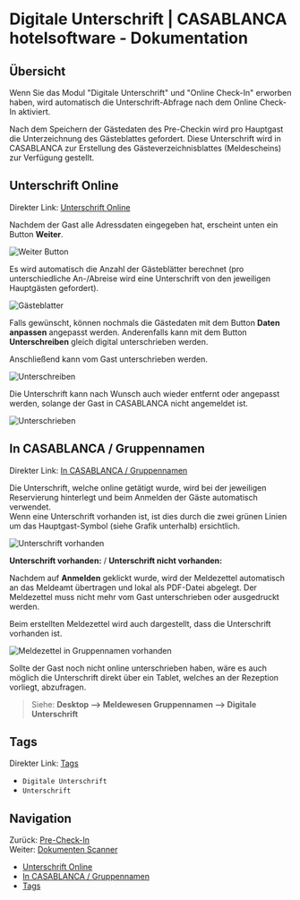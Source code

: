 # Digitale Unterschrift | CASABLANCA hotelsoftware - Dokumentation

## Übersicht

Wenn Sie das Modul "Digitale Unterschrift" und "Online Check-In" erworben haben, wird automatisch die Unterschrift-Abfrage nach dem Online Check-In aktiviert.  

Nach dem Speichern der Gästedaten des Pre-Checkin wird pro Hauptgast die Unterzeichnung des Gästeblattes gefordert. Diese Unterschrift wird in CASABLANCA zur Erstellung des Gästeverzeichnisblattes (Meldescheins) zur Verfügung gestellt.

## Unterschrift Online

Direkter Link: [Unterschrift Online](https://docs.casablanca.at/cloud/online_checkin/e_signature/#unterschrift-online)

Nachdem der Gast alle Adressdaten eingegeben hat, erscheint unten ein Button **Weiter**.  

![Weiter Button](https://docs.casablanca.at/assets/images/next-5c9e7fd1f418fb7451629ac560230ac8.png "Weiter Button")

Es wird automatisch die Anzahl der Gästeblätter berechnet (pro unterschiedliche An-/Abreise wird eine Unterschrift von den jeweiligen Hauptgästen gefordert).  

![Gästeblatter](https://docs.casablanca.at/assets/images/overview-22f66e9c3727c7651b2d0a1874186b53.png "Gästeblatter")

Falls gewünscht, können nochmals die Gästedaten mit dem Button **Daten anpassen** angepasst werden. Anderenfalls kann mit dem Button **Unterschreiben** gleich digital unterschrieben werden.  

Anschließend kann vom Gast unterschrieben werden.  

![Unterschreiben](https://docs.casablanca.at/assets/images/signature-1ccb5c1889449a27ae1dc62db167a611.jpg "Unterschreiben")

Die Unterschrift kann nach Wunsch auch wieder entfernt oder angepasst werden, solange der Gast in CASABLANCA nicht angemeldet ist.  

![Unterschrieben](https://docs.casablanca.at/assets/images/signed-d7c7ddfee6c9603a9851dce268d05d05.jpg "Unterschrieben")

## In CASABLANCA / Gruppennamen

Direkter Link: [In CASABLANCA / Gruppennamen](https://docs.casablanca.at/cloud/online_checkin/e_signature/#in-casablanca--gruppennamen)

Die Unterschrift, welche online getätigt wurde, wird bei der jeweiligen Reservierung hinterlegt und beim Anmelden der Gäste automatisch verwendet.  
Wenn eine Unterschrift vorhanden ist, ist dies durch die zwei grünen Linien um das Hauptgast-Symbol (siehe Grafik unterhalb) ersichtlich.  

![Unterschrift vorhanden](https://docs.casablanca.at/assets/images/signature_exists-ef223470e4f30bec656651e9c8db8120.png "Unterschrift vorhanden")

**Unterschrift vorhanden:** / **Unterschrift nicht vorhanden:**  

Nachdem auf **Anmelden** geklickt wurde, wird der Meldezettel automatisch an das Meldeamt übertragen und lokal als PDF-Datei abgelegt. Der Meldezettel muss nicht mehr vom Gast unterschrieben oder ausgedruckt werden.  

Beim erstellten Meldezettel wird auch dargestellt, dass die Unterschrift vorhanden ist.  

![Meldezettel in Gruppennamen vorhanden](https://docs.casablanca.at/assets/images/signature_in_group_names-ba954719b8741fb4b250f5311589a07f.png "Meldezettel in Gruppennamen vorhanden")

Sollte der Gast noch nicht online unterschrieben haben, wäre es auch möglich die Unterschrift direkt über ein Tablet, welches an der Rezeption vorliegt, abzufragen.

> Siehe: **Desktop --> Meldewesen Gruppennamen --> Digitale Unterschrift**

## Tags

Direkter Link: [Tags](https://docs.casablanca.at/cloud/online_checkin/e_signature/#tags)

* `Digitale Unterschrift`
* `Unterschrift`

## Navigation

Zurück: [Pre-Check-In](https://docs.casablanca.at/cloud/online_checkin/precheckin)  
Weiter: [Dokumenten Scanner](https://docs.casablanca.at/cloud/online_checkin/document_scanner)

* [Unterschrift Online](https://docs.casablanca.at/cloud/online_checkin/e_signature/#unterschrift-online)
* [In CASABLANCA / Gruppennamen](https://docs.casablanca.at/cloud/online_checkin/e_signature/#in-casablanca--gruppennamen)
* [Tags](https://docs.casablanca.at/cloud/online_checkin/e_signature/#tags)